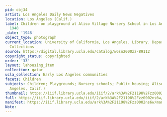 ```yaml
---
pid: obj34
artist: Los Angeles Daily News Negatives
location: Los Angeles (Calif.)
label: Children on playground at Aliso Village Nursery School in Los Angeles, Calif.,
  1948
_date: '1948'
object_type: photograph
current_location: University of California, Los Angeles. Library. Department of Special
  Collections
source: https://digital.library.ucla.edu/catalog/w6sn2000zz-89112
copyright_status: copyrighted
order: '33'
layout: lahousing_item
collection: qatar
ucla_collection: Early Los Angeles communities
facets: Children
subjects: Children; Playgrounds; Nursery schools; Public housing; Aliso Village (Los
  Angeles, Calif.)
thumbnail: https://iiif.library.ucla.edu/iiif/2/ark%3A%2F21198%2Fzz0002ns6w/full/250,/0/default.jpg
full: https://iiif.library.ucla.edu/iiif/2/ark%3A%2F21198%2Fzz0002ns6w/full/600,/0/default.jpg
manifest: https://iiif.library.ucla.edu/ark%3A%2F21198%2Fzz0002ns6w/manifest
Note: 
---
```

